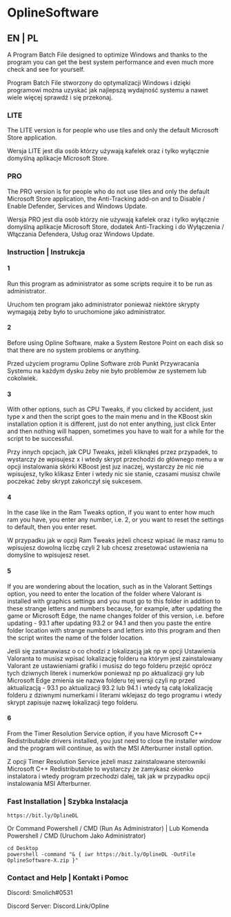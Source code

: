 # OplineSoftware

## EN | PL  

A Program Batch File designed to optimize Windows and thanks to the program you can get the best system performance and even much more check and see for yourself.

Program Batch File stworzony do optymalizacji Windows i dzięki programowi można uzyskać jak najlepszą wydajność systemu a nawet wiele więcej sprawdź i się przekonaj.  

### LITE

The LITE version is for people who use tiles and only the default Microsoft Store application.

Wersja LITE jest dla osób którzy używają kafelek oraz i tylko wyłącznie domyślną aplikacje Microsoft Store.

### PRO

The PRO version is for people who do not use tiles and only the default Microsoft Store application, the Anti-Tracking add-on and to Disable / Enable Defender, Services and Windows Update.

Wersja PRO jest dla osób którzy nie używają kafelek oraz i tylko wyłącznie domyślną aplikacje Microsoft Store, dodatek Anti-Tracking i do Wyłączenia / Włączania Defendera, Usług oraz Windows Update.

### Instruction | Instrukcja

#### 1

Run this program as administrator as some scripts require it to be run as administrator.

Uruchom ten program jako administrator ponieważ niektóre skrypty wymagają żeby było to uruchomione jako administrator.

#### 2

Before using Opline Software, make a System Restore Point on each disk so that there are no system problems or anything.

Przed użyciem programu Opline Software zrób Punkt Przywracania Systemu na każdym dysku żeby nie było problemów ze systemem lub cokolwiek.

#### 3

With other options, such as CPU Tweaks, if you clicked by accident, just type x and then the script goes to the main menu and in the KBoost skin installation option it is different, just do not enter anything, just click Enter and then nothing will happen, sometimes you have to wait for a while for the script to be successful.

Przy innych opcjach, jak CPU Tweaks, jeżeli kliknąłeś przez przypadek, to wystarczy że wpisujesz x i wtedy skrypt przechodzi do głównego menu a w opcji instalowania skórki KBoost jest juz inaczej, wystarczy że nic nie wpisujesz, tylko klikasz Enter i wtedy nic sie stanie, czasami musisz chwile poczekać żeby skrypt zakończył się sukcesem.

#### 4

In the case like in the Ram Tweaks option, if you want to enter how much ram you have, you enter any number, i.e. 2, or you want to reset the settings to default, then you enter reset.

W przypadku jak w opcji Ram Tweaks jeżeli chcesz wpisać ile masz ramu to wpisujesz dowolną liczbę czyli 2 lub chcesz zresetować ustawienia na domyślne to wpisujesz reset.

#### 5

If you are wondering about the location, such as in the Valorant Settings option, you need to enter the location of the folder where Valorant is installed with graphics settings and you must go to this folder in addition to these strange letters and numbers because, for example, after updating the game or Microsoft Edge, the name changes folder of this version, i.e. before updating - 93.1 after updating 93.2 or 94.1 and then you paste the entire folder location with strange numbers and letters into this program and then the script writes the name of the folder location.

Jeśli się zastanawiasz o co chodzi z lokalizacją jak np w opcji Ustawienia Valoranta to musisz wpisać lokalizację folderu na którym jest zainstalowany Valorant ze ustawieniami grafiki i musisz do tego folderu przejść oprócz tych dziwnych literek i numerków ponieważ np po aktualizacji gry lub Microsoft Edge zmienia sie nazwa folderu tej wersji czyli np przed aktualizacją - 93.1 po aktualizacji 93.2 lub 94.1 i wtedy tą całą lokalizację folderu z dziwnymi numerkami i literami wklejasz do tego programu i wtedy skrypt zapisuje nazwę lokalizacji tego folderu.

#### 6

From the Timer Resolution Service option, if you have Microsoft C++ Redistributable drivers installed, you just need to close the installer window and the program will continue, as with the MSI Afterburner install option.

Z opcji Timer Resolution Service jeżeli masz zainstalowane sterowniki Microsoft C++ Redistributable to wystarczy że zamykasz okienko instalatora i wtedy program przechodzi dalej, tak jak w przypadku opcji instalowania MSI Afterburner.

### Fast Installation | Szybka Instalacja
```
https://bit.ly/OplineDL
```
Or Command Powershell / CMD (Run As Administrator) | Lub Komenda Powershell / CMD (Uruchom Jako Administrator)
```
cd Desktop
powershell -command "& { iwr https://bit.ly/OplineDL -OutFile OplineSoftware-X.zip }"
```
### Contact and Help | Kontakt i Pomoc

Discord: Smolich#0531 

Discord Server: Discord.Link/Opline
